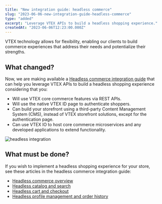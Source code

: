 ```yaml
---
title: "New integration guide: headless commerce"
slug: "2023-06-06-new-integration-guide-headless-commerce"
type: "added"
excerpt: "Leverage VTEX APIs to build a headless shopping experience."
createdAt: "2023-06-06T12:23:00.000Z"
---
```


VTEX technology allows for flexibility, enabling our clients to build commerce experiences that address their needs and potentialize their strengths.

## What changed?

Now, we are making available a [Headless commerce integration guide](https://developers.vtex.com/docs/guides/headless-commerce) that can help you leverage VTEX APIs to build a headless shopping experience considering that you:

- Will use VTEX core commerce features via REST APIs.
- Will use the native VTEX ID page to authenticate shoppers.
- Can build your storefront using a third-party Content Management System (CMS), instead of VTEX storefront solutions, except for the authentication page.
- Can use VTEX IO to host core commerce microservices and any developed applications to extend functionality.

![headless integration](https://cdn.jsdelivr.net/gh/vtexdocs/dev-portal-content@main/docs/guides/Integration-Guides/headless-commerce/headless-integration.jpg)

## What must be done?

If you wish to implement a headless shopping experience for your store, see these articles in the headless commerce integration guide:

- [Headless commerce overview](https://developers.vtex.com/docs/guides/headless-commerce)
- [Headless catalog and search](https://developers.vtex.com/docs/guides/headless-catalog)
- [Headless cart and checkout](https://developers.vtex.com/docs/guides/headless-cart-and-checkout)
- [Headless profile management and order history](https://developers.vtex.com/docs/guides/headless-profile-management-and-order-history)
